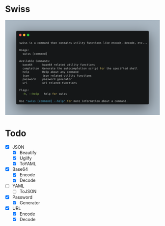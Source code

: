 # Swiss 

![](assets/swiss-layout.png)

# Todo
- [x] JSON
  - [x] Beautify
  - [x] Uglify
  - [x] ToYAML
- [x] Base64 
  - [x] Encode
  - [x] Decode
- [ ] YAML
  - [ ] ToJSON
- [x] Password
  - [x] Generator
- [x] URL
  - [x] Encode
  - [x] Decode
